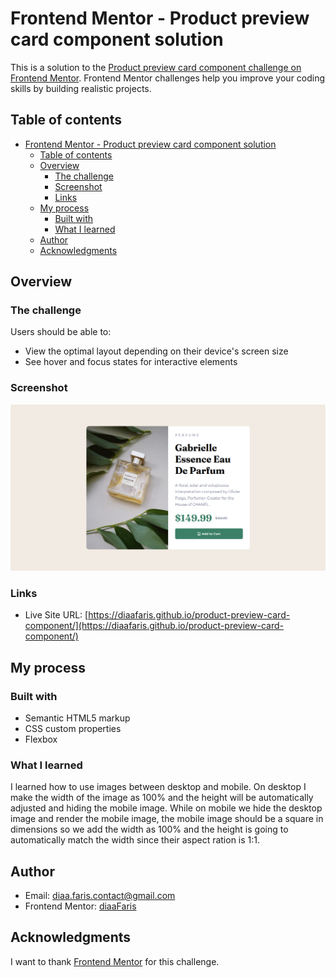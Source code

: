 # Frontend Mentor - Product preview card component solution

This is a solution to the [Product preview card component challenge on Frontend Mentor](https://www.frontendmentor.io/challenges/product-preview-card-component-GO7UmttRfa). Frontend Mentor challenges help you improve your coding skills by building realistic projects. 

## Table of contents

- [Frontend Mentor - Product preview card component solution](#frontend-mentor---product-preview-card-component-solution)
  - [Table of contents](#table-of-contents)
  - [Overview](#overview)
    - [The challenge](#the-challenge)
    - [Screenshot](#screenshot)
    - [Links](#links)
  - [My process](#my-process)
    - [Built with](#built-with)
    - [What I learned](#what-i-learned)
  - [Author](#author)
  - [Acknowledgments](#acknowledgments)

## Overview

### The challenge

Users should be able to:

- View the optimal layout depending on their device's screen size
- See hover and focus states for interactive elements

### Screenshot

![](./screenshot.png)

### Links

- Live Site URL: [https://diaafaris.github.io/product-preview-card-component/](https://diaafaris.github.io/product-preview-card-component/)

## My process

### Built with

- Semantic HTML5 markup
- CSS custom properties
- Flexbox

### What I learned

I learned how to use images between desktop and mobile. On desktop I make the width of the image as 100% and the height will be automatically adjusted and hiding the mobile image.  While on mobile we hide the desktop image and render the mobile image, the mobile image should be a square in dimensions so we add the width as 100% and the height is going to automatically match the width since their aspect ration is 1:1.

## Author

- Email: diaa.faris.contact@gmail.com
- Frontend Mentor: [diaaFaris](https://www.frontendmentor.io/profile/diaaFaris)

## Acknowledgments

I want to thank [Frontend Mentor](https://www.frontendmentor.io/) for this challenge.
